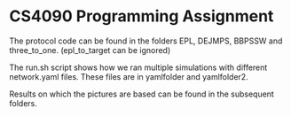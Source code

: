 CS4090 Programming Assignment
=======

The protocol code can be found in the folders EPL, DEJMPS, BBPSSW and three_to_one. (epl_to_target can be ignored)

The run.sh script shows how we ran multiple simulations with different network.yaml files. 
These files are in yamlfolder and yamlfolder2.

Results on which the pictures are based can be found in the subsequent folders.
